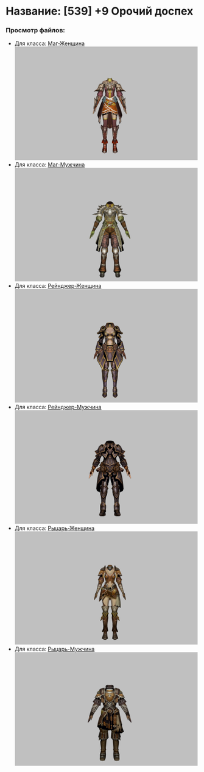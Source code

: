 # Название: [539] +9 Орочий доспех

### Просмотр файлов:
- Для класса: [Маг-Женщина](Маг-Женщина)
![p050007.png](Маг-Женщина/p050007.png)
- Для класса: [Маг-Мужчина](Маг-Мужчина)
![p040007.png](Маг-Мужчина/p040007.png)
- Для класса: [Рейнджер-Женщина](Рейнджер-Женщина)
![p030005.png](Рейнджер-Женщина/p030005.png)
- Для класса: [Рейнджер-Мужчина](Рейнджер-Мужчина)
![p020005.png](Рейнджер-Мужчина/p020005.png)
- Для класса: [Рыцарь-Женщина](Рыцарь-Женщина)
![p010005.png](Рыцарь-Женщина/p010005.png)
- Для класса: [Рыцарь-Мужчина](Рыцарь-Мужчина)
![p000005.png](Рыцарь-Мужчина/p000005.png)
